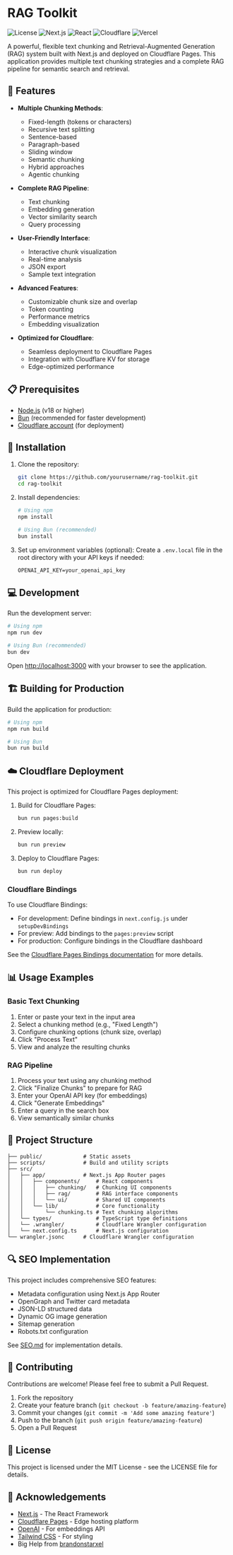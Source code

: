 # RAG Toolkit

![License](https://img.shields.io/badge/license-MIT-blue.svg)
![Next.js](https://img.shields.io/badge/Next.js-15.1.6-black)
![React](https://img.shields.io/badge/React-19.0.0-blue)
![Cloudflare](https://img.shields.io/badge/Cloudflare%20Pages-ready-orange)
![Vercel](https://img.shields.io/badge/Vercel-ready-black)

A powerful, flexible text chunking and Retrieval-Augmented Generation (RAG) system built with Next.js and deployed on Cloudflare Pages. This application provides multiple text chunking strategies and a complete RAG pipeline for semantic search and retrieval.

## 🚀 Features

- **Multiple Chunking Methods**:
  - Fixed-length (tokens or characters)
  - Recursive text splitting
  - Sentence-based
  - Paragraph-based
  - Sliding window
  - Semantic chunking
  - Hybrid approaches
  - Agentic chunking

- **Complete RAG Pipeline**:
  - Text chunking
  - Embedding generation
  - Vector similarity search
  - Query processing

- **User-Friendly Interface**:
  - Interactive chunk visualization
  - Real-time analysis
  - JSON export
  - Sample text integration

- **Advanced Features**:
  - Customizable chunk size and overlap
  - Token counting
  - Performance metrics
  - Embedding visualization

- **Optimized for Cloudflare**:
  - Seamless deployment to Cloudflare Pages
  - Integration with Cloudflare KV for storage
  - Edge-optimized performance

## 📋 Prerequisites

- [Node.js](https://nodejs.org/) (v18 or higher)
- [Bun](https://bun.sh/) (recommended for faster development)
- [Cloudflare account](https://dash.cloudflare.com/sign-up) (for deployment)

## 🔧 Installation

1. Clone the repository:
   ```bash
   git clone https://github.com/yourusername/rag-toolkit.git
   cd rag-toolkit
   ```

2. Install dependencies:
   ```bash
   # Using npm
   npm install
   
   # Using Bun (recommended)
   bun install
   ```

3. Set up environment variables (optional):
   Create a `.env.local` file in the root directory with your API keys if needed:
   ```
   OPENAI_API_KEY=your_openai_api_key
   ```

## 💻 Development

Run the development server:

```bash
# Using npm
npm run dev

# Using Bun (recommended)
bun dev
```

Open [http://localhost:3000](http://localhost:3000) with your browser to see the application.

## 🏗️ Building for Production

Build the application for production:

```bash
# Using npm
npm run build

# Using Bun
bun run build
```

## ☁️ Cloudflare Deployment

This project is optimized for Cloudflare Pages deployment:

1. Build for Cloudflare Pages:
   ```bash
   bun run pages:build
   ```

2. Preview locally:
   ```bash
   bun run preview
   ```

3. Deploy to Cloudflare Pages:
   ```bash
   bun run deploy
   ```

### Cloudflare Bindings

To use Cloudflare Bindings:

- For development: Define bindings in `next.config.js` under `setupDevBindings`
- For preview: Add bindings to the `pages:preview` script
- For production: Configure bindings in the Cloudflare dashboard

See the [Cloudflare Pages Bindings documentation](https://developers.cloudflare.com/pages/functions/bindings/) for more details.

## 📊 Usage Examples

### Basic Text Chunking

1. Enter or paste your text in the input area
2. Select a chunking method (e.g., "Fixed Length")
3. Configure chunking options (chunk size, overlap)
4. Click "Process Text"
5. View and analyze the resulting chunks

### RAG Pipeline

1. Process your text using any chunking method
2. Click "Finalize Chunks" to prepare for RAG
3. Enter your OpenAI API key (for embeddings)
4. Click "Generate Embeddings"
5. Enter a query in the search box
6. View semantically similar chunks

## 🧩 Project Structure

```
├── public/             # Static assets
├── scripts/            # Build and utility scripts
├── src/
│   ├── app/            # Next.js App Router pages
│   │   ├── components/     # React components
│   │   │   ├── chunking/   # Chunking UI components
│   │   │   ├── rag/        # RAG interface components
│   │   │   └── ui/         # Shared UI components
│   │   └── lib/            # Core functionality
│   │       └── chunking.ts # Text chunking algorithms
│   └── types/              # TypeScript type definitions
│   └── .wrangler/          # Cloudflare Wrangler configuration
│   └── next.config.ts      # Next.js configuration
└── wrangler.jsonc      # Cloudflare Wrangler configuration
```

## 🔍 SEO Implementation

This project includes comprehensive SEO features:

- Metadata configuration using Next.js App Router
- OpenGraph and Twitter card metadata
- JSON-LD structured data
- Dynamic OG image generation
- Sitemap generation
- Robots.txt configuration

See [SEO.md](SEO.md) for implementation details.

## 🤝 Contributing

Contributions are welcome! Please feel free to submit a Pull Request.

1. Fork the repository
2. Create your feature branch (`git checkout -b feature/amazing-feature`)
3. Commit your changes (`git commit -m 'Add some amazing feature'`)
4. Push to the branch (`git push origin feature/amazing-feature`)
5. Open a Pull Request

## 📄 License

This project is licensed under the MIT License - see the LICENSE file for details.

## 🙏 Acknowledgements

- [Next.js](https://nextjs.org/) - The React Framework
- [Cloudflare Pages](https://pages.cloudflare.com/) - Edge hosting platform
- [OpenAI](https://openai.com/) - For embeddings API
- [Tailwind CSS](https://tailwindcss.com/) - For styling
- Big Help from [brandonstarxel](https://github.com/brandonstarxel/chunking_evaluation.git)
